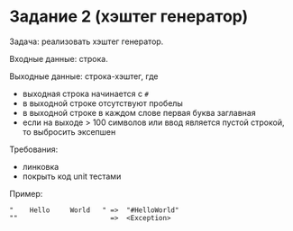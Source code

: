 # Задание 2 (хэштег генератор)

Задача: реализовать хэштег генератор.

Входные данные: строка.

Выходные данные: строка-хэштег, где

* выходная строка начинается с `#`
* в выходной строке отсутствуют пробелы
* в выходной строке в каждом слове первая буква заглавная
* если на выходе > 100 символов или ввод является пустой строкой, то выбросить эксепшен

Требования:

* линковка
* покрыть код unit тестами

Пример:

```text
"    Hello     World   " =>  "#HelloWorld"
""                       =>  <Exception>
```
